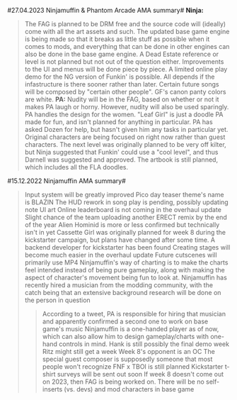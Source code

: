 #27.04.2023 Ninjamuffin & Phantom Arcade AMA summary#
**Ninja:**
>The FAG is planned to be DRM free and the source code will (ideally) come with all the art assets and such.
>The updated base game engine is being made so that it breaks as little stuff as possible when it comes to mods, and everything that can be done in other engines can also be done in the base game engine.
>A Dead Estate reference or level is not planned but not out of the question either.
>Improvements to the UI and menus will be done piece by piece.
>A limited online play demo for the NG version of Funkin' is possible. All depends if the infastructure is there sooner rather than later.
>Certain future songs will be composed by "certain other people".
>GF's canon panty colors are white.
**PA:**
>Nudity will be in the FAG, based on whether or not it makes PA laugh or horny. However, nudity will also be used sparingly.
>PA handles the design for the women.
>"Leaf Girl" is just a doodle PA made for fun, and isn't planned for anything in particular.
>PA has asked Dozen for help, but hasn't given him any tasks in particular yet.
>Original characters are being focused on right now rather than guest characters.
>The next level was originally planned to be very off kilter, but Ninja suggested that Funkin' could use a "cool level", and thus Darnell was suggested and approved.
>The artbook is still planned, which includes all the FLA doodles.

#15.12.2022 Ninjamuffin AMA summary#

>Input system will be greatly improved
>Pico day teaser theme's name is BLAZIN
>The HUD rework in song play is pending, possibly updating note UI art
>Online leaderboard is not coming in the overhaul update
>Slight chance of the team uploading another ERECT remix by the end of the year
>Alien Hominid is more or less confirmed but technically isn't in yet
>Cassette Girl was originally planned for week 8 during the kickstarter campaign, but plans have changed after some time.
>A backend developer for kickstarter has been found
>Creating stages will become much easier in the overhaul update
>Future cutscenes will primarily use MP4
>Ninjamuffin's way of charting is to make the charts feel intended instead of being pure gameplay, along with making the aspect of character's movement being fun to look at.
>Ninjamuffin has recently hired a musician from the modding community, with the catch being that an extensive background research will be done on the person in question
>>According to a tweet, PA is responsible for hiring that musician and apparently confirmed a second one to work on base game's music
>Ninjamuffin is a one-handed player as of now, which can also allow him to design gameplay/charts with one-hand controls in mind.
>Hank is still possibly the final demo week
>Ritz might still get a week
>Week 8's opponent is an OC
>The special guest composer is supposedly someone that most people won't recognize
>FNF x TBOI is still planned
>Kickstarter t-shirt surveys will be sent out soon
>If week 8 doesn't come out on 2023, then FAG is being worked on.
>There will be no self-inserts (vs. devs) and mod characters in base game